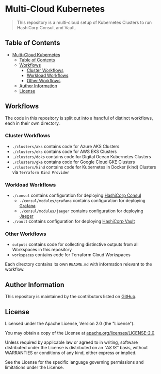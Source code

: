 # Multi-Cloud Kubernetes

> This repository is a multi-cloud setup of Kubernetes Clusters to run HashiCorp Consul, and Vault.

## Table of Contents

- [Multi-Cloud Kubernetes](#multi-cloud-kubernetes)
  - [Table of Contents](#table-of-contents)
  - [Workflows](#workflows)
    - [Cluster Workflows](#cluster-workflows)
    - [Workload Workflows](#workload-workflows)
    - [Other Workflows](#other-workflows)
  - [Author Information](#author-information)
  - [License](#license)

## Workflows

The code in this repository is split out into a handful of distinct workflows, each in their own directory.

### Cluster Workflows

* `./clusters/aks` contains code for Azure AKS Clusters
* `./clusters/eks` contains code for AWS EKS Clusters
* `./clusters/doks` contains code for Digital Ocean Kubernetes Clusters
* `./clusters/gke` contains code for Google Cloud GKE Clusters
* `./clusters/kind` contains code for Kubernetes in Docker (kind) Clusters via `Terraform Kind Provider`

### Workload Workflows

* `./consul` contains configuration for deploying [HashiCorp Consul](https://www.consul.io)
  * `./consul/modules/grafana` contains configuration for deploying [Grafana](https://grafana.com)
  * `./consul/modules/jaeger` contains configuration for deploying [Jaeger](https://www.jaegertracing.io)
* `./vault` contains configuration for deploying [HashiCorp Vault](https://www.vaultproject.io)

### Other Workflows

* `outputs` contains code for collecting distinctive outputs from all Workspaces in this repository
* `workspaces` contains code for Terraform Cloud Workspaces

Each directory contains its own `README.md` with information relevant to the workflow.

## Author Information

This repository is maintained by the contributors listed on [GitHub](https://github.com/ksatirli/multi-cloud-kubernetes/graphs/contributors).

## License

Licensed under the Apache License, Version 2.0 (the "License").

You may obtain a copy of the License at [apache.org/licenses/LICENSE-2.0](http://www.apache.org/licenses/LICENSE-2.0).

Unless required by applicable law or agreed to in writing, software distributed under the License is distributed on an _"AS IS"_ basis, without WARRANTIES or conditions of any kind, either express or implied.

See the License for the specific language governing permissions and limitations under the License.
